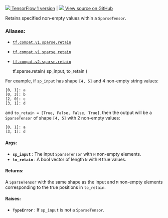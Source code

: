 [ ![](https://tensorflow.google.cn/images/tf_logo_32px.png) TensorFlow 1
version](/versions/r1.15/api_docs/python/tf/sparse/retain) |  [
![](https://tensorflow.google.cn/images/GitHub-Mark-32px.png) View source on
GitHub
](https://github.com/tensorflow/tensorflow/blob/r2.0/tensorflow/python/ops/sparse_ops.py#L1704-L1748)  
  
  
Retains specified non-empty values within a `SparseTensor`.

### Aliases:

  * [`tf.compat.v1.sparse.retain`](/api_docs/python/tf/sparse/retain)
  * [`tf.compat.v1.sparse_retain`](/api_docs/python/tf/sparse/retain)
  * [`tf.compat.v2.sparse.retain`](/api_docs/python/tf/sparse/retain)

    
    
    tf.sparse.retain(
        sp_input,
        to_retain
    )
    

For example, if `sp_input` has shape `[4, 5]` and 4 non-empty string values:

    
    
    [0, 1]: a
    [0, 3]: b
    [2, 0]: c
    [3, 1]: d
    

and `to_retain = [True, False, False, True]`, then the output will be a
`SparseTensor` of shape `[4, 5]` with 2 non-empty values:

    
    
    [0, 1]: a
    [3, 1]: d
    

#### Args:

  * **`sp_input`** : The input `SparseTensor` with `N` non-empty elements.
  * **`to_retain`** : A bool vector of length `N` with `M` true values.

#### Returns:

A `SparseTensor` with the same shape as the input and `M` non-empty elements
corresponding to the true positions in `to_retain`.

#### Raises:

  * **`TypeError`** : If `sp_input` is not a `SparseTensor`.

